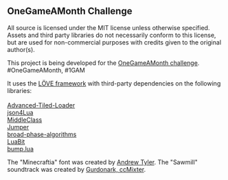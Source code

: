 ## OneGameAMonth Challenge
All source is licensed under the MIT license unless otherwise specified. Assets and third party libraries do not necessarily conform to this license, but are used for non-commercial purposes with credits given to the original author(s).

This project is being developed for the <a href="http://onegameamonth.com/">OneGameAMonth challenge</a>. #OneGameAMonth, #1GAM

It uses the <a href="https://love2d.org/">LÖVE framework</a> with third-party dependencies on the following libraries:<br/><br/>
<a href="https://github.com/Kadoba/Advanced-Tiled-Loader">Advanced-Tiled-Loader</a><br/>
<a href="https://github.com/luaforge/json">json4Lua</a><br/>
<a href="https://github.com/kikito/middleclass">MiddleClass</a><br/>
<a href="https://github.com/Yonaba/Jumper">Jumper</a><br/>
<a href="https://github.com/Yonaba/broad-phase-algorithms">broad-phase-algorithms</a><br/>
<a href="http://luaforge.net/projects/bit/">LuaBit</a><br/>
<a href="https://github.com/kikito/bump.lua">bump.lua</a><br/>

The "Minecraftia" font was created by <a href="http://andrewtyler.net/fonts/">Andrew Tyler</a>.
The "Sawmill" soundtrack was created by <a href="http://ccmixter.org/files/gurdonark/23358">Gurdonark, ccMixter</a>.